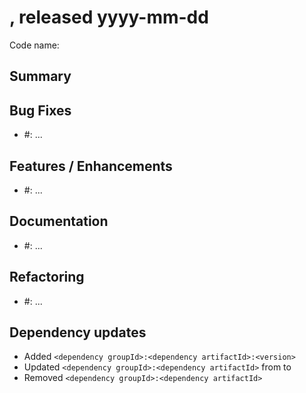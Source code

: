 # <Project name> <version>, released yyyy-mm-dd
 
Code name: <a titile name which goes to a GitHub release header>

## Summary
 
<Add here any release-specific additional information that is not included into sections below.>
 
## Bug Fixes
 
* #<GitHub issue number>: <issue comment>
...
 
## Features / Enhancements
 
* #<GitHub issue number>: <issue comment>
...
 
## Documentation
 
* #<GitHub issue number>: <issue comment>
...
 
## Refactoring
 
* #<GitHub issue number>: <issue comment>
...
 
## Dependency updates
 
* Added `<dependency groupId>:<dependency artifactId>:<version>`
* Updated `<dependency groupId>:<dependency artifactId>` from <old version> to <new version>
* Removed `<dependency groupId>:<dependency artifactId>`